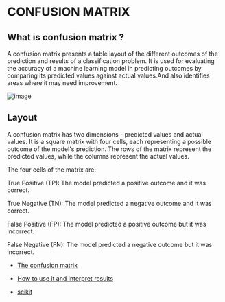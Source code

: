 # ****CONFUSION MATRIX****

## **What is confusion matrix ?**

A confusion matrix presents a table layout of the different outcomes of the prediction and results of a classification problem. It is used for evaluating the accuracy of a machine learning model in predicting outcomes by comparing its predicted values against actual values.And also identifies areas where it may need improvement.

![image](https://www.simplilearn.com/ice9/free_resources_article_thumb/confusion-matrix.JPG)

## **Layout**

A confusion matrix has two dimensions - predicted values and actual values. It is a square matrix with four cells, each representing a possible outcome of the model's prediction. The rows of the matrix represent the predicted values, while the columns represent the actual values. 

The four cells of the matrix are:

 True Positive (TP): The model predicted a positive outcome and it was correct.  

 True Negative (TN): The model predicted a negative outcome and it was correct.

 False Positive (FP): The model predicted a positive outcome but it was incorrect.

 False Negative (FN): The model predicted a negative outcome but it was incorrect.

 - [The confusion matrix](https://www.youtube.com/watch?v=Kdsp6soqA7o)

 - [How to use it and interpret results](https://www.v7labs.com/blog/confusion-matrix-guide)

-  [scikit](https://scikit-learn.org/stable/auto_examples/model_selection/plot_confusion_matrix.html)